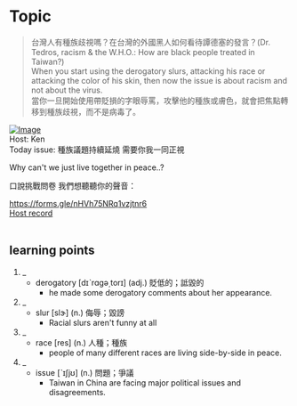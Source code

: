# Topic

> 台灣人有種族歧視嗎？在台灣的外國黑人如何看待譚德塞的發言？(Dr. Tedros, racism & the W.H.O.: How are black people treated in Taiwan?) <br>
> When you start using the derogatory slurs, attacking his race or attacking the color of his skin, then now the issue is about racism and not about the virus. <br>
> 當你一旦開始使用帶貶損的字眼辱罵，攻擊他的種族或膚色，就會把焦點轉移到種族歧視，而不是病毒了。 <br>

[![Image](https://cdn.voicetube.com/assets/thumbnails/usoaGwsA6iI.jpg)](https://www.youtube.com/embed/usoaGwsA6iI?rel=0&showinfo=0&cc_load_policy=0&controls=1&autoplay=1&iv_load_policy=3&playsinline=1&wmode=transparent&start=77&end=89&enablejsapi=1&origin=https://tw.voicetube.com&widgetid=1)<br>
Host: Ken
<br>Today issue: 種族議題持續延燒 需要你我一同正視

Why can't we just live together in peace..?



口說挑戰問卷 我們想聽聽你的聲音：

https://forms.gle/nHVh75NRq1vzjtnr6
<br>
[Host record](https://cdn.voicetube.com/tmp/everyday_records/contact.kenmiao/4312.mp3)
<br><br>
## learning points
1. _
	* derogatory [dɪˋrɑgə͵torɪ] (adj.) 貶低的；詆毀的
		- he made some derogatory comments about her appearance.
2. _
	* slur [slɝ] (n.) 侮辱；毀謗
		- Racial slurs aren't funny at all
3. _
	* race [res] (n.) 人種；種族
		- people of many different races are living side-by-side in peace.
4. _
	* issue [ˋɪʃjʊ] (n.) 問題；爭議
		- Taiwan in China are facing major political issues and disagreements.